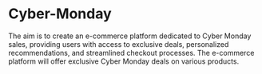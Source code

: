 # Cyber-Monday
The aim is to create an e-commerce platform dedicated to Cyber Monday sales, providing users with access to exclusive deals, personalized recommendations, and streamlined checkout processes.  The e-commerce platform will offer exclusive Cyber Monday deals on various products. 
